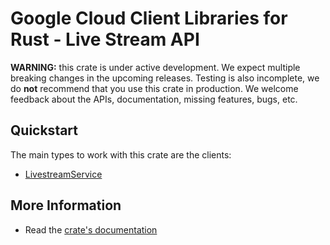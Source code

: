 # Google Cloud Client Libraries for Rust - Live Stream API

<!-- Code generated by sidekick. DO NOT EDIT. -->

**WARNING:** this crate is under active development. We expect multiple breaking
changes in the upcoming releases. Testing is also incomplete, we do **not**
recommend that you use this crate in production. We welcome feedback about the
APIs, documentation, missing features, bugs, etc.



## Quickstart

The main types to work with this crate are the clients:

* [LivestreamService](https://docs.rs/google-cloud-video-livestream-v1/latest/google_cloud_video_livestream_v1/client/struct.LivestreamService.html)

## More Information

* Read the [crate's documentation](https://docs.rs/google-cloud-video-livestream-v1/latest/google-cloud-video-livestream-v1)
